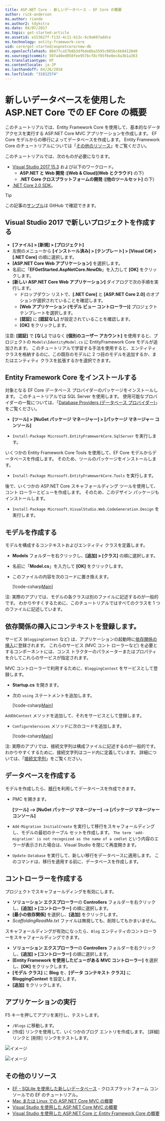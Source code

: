 ```yaml
---
title: ASP.NET Core - 新しいデータベース - EF Core の概要
author: rick-anderson
ms.author: riande
ms.author2: tdykstra
ms.date: 04/07/2017
ms.topic: get-started-article
ms.assetid: e153627f-f132-4c11-b13c-6c9a607addce
ms.technology: entity-framework-core
uid: core/get-started/aspnetcore/new-db
ms.openlocfilehash: 80477ca57b8b3df6de8ba3595c9056c6b8412040
ms.sourcegitcommit: 507a40ed050fee957bcf8cf05f6e0ec8a3b1a363
ms.translationtype: HT
ms.contentlocale: ja-JP
ms.lasthandoff: 04/26/2018
ms.locfileid: "31812574"
---
```

# <a name="getting-started-with-ef-core-on-aspnet-core-with-a-new-database"></a>新しいデータベースを使用した ASP.NET Core での EF Core の概要

このチュートリアルでは、Entity Framework Core を使用して、基本的なデータ アクセスを実行する ASP.NET Core MVC アプリケーションを作成します。 EF Core モデルからの移行によってデータベースを作成します。 Entity Framework Core のチュートリアルについては「[その他のリソース](#additional-resources)」をご覧ください。

このチュートリアルでは、次のものが必要になります。
* [Visual Studio 2017 15.3](https://www.visualstudio.com/downloads/) および以下のワークロード。
  * **ASP.NET と Web 開発** (**[Web & Cloud]\(Web とクラウド\)** の下)
  * **.NET Core クロスプラットフォームの開発** (**[他のツールセット]** の下)
* [.NET Core 2.0 SDK](https://www.microsoft.com/net/download/core)。

> [!TIP]  
> この記事の[サンプル](https://github.com/aspnet/EntityFramework.Docs/tree/master/samples/core/GetStarted/AspNetCore/EFGetStarted.AspNetCore.NewDb)は GitHub で確認できます。

## <a name="create-a-new-project-in-visual-studio-2017"></a>Visual Studio 2017 で新しいプロジェクトを作成する

* **[ファイル] > [新規] > [プロジェクト]**
* 左側のメニューから **[インストール済み] > [テンプレート] > [Visual C#] > [.NET Core]** の順に選択します。
* **[ASP.NET Core Web アプリケーション]** を選択します。
* 名前に「**EFGetStarted.AspNetCore.NewDb**」を入力して **[OK]** をクリックします。
* **[新しい ASP.NET Core Web アプリケーション]** ダイアログで次の手順を実行します。
  * ドロップダウン リストで、**[.NET Core]** と **[ASP.NET Core 2.0]** のオプションが選択されていることを確認します。
  * **[Web アプリケーション (モデル ビュー コントローラー)]** プロジェクト テンプレートを選択します。
  * **[認証]** に **[認証なし]** が設定されていることを確認します。
  * **[OK]** をクリックします。

注意: **[認証]** で **[なし]** ではなく **[個別のユーザー アカウント]** を使用すると、プロジェクトの `Models\IdentityModel.cs` に EntityFramework Core モデルが追加されます。 このチュートリアルで学習する手法を使用すると、エンティティ クラスを格納するのに、この既存のモデルに 2 つ目のモデルを追加するか、またはエンティティ クラスを拡張するかを選択できます。

## <a name="install-entity-framework-core"></a>Entity Framework Core をインストールする

対象となる EF Core データベース プロバイダーのパッケージをインストールします。 このチュートリアルでは SQL Server を使用します。 使用可能なプロバイダーの一覧については、「[Database Providers (データベース プロバイダー)](../../providers/index.md)」をご覧ください。

* **[ツール] > [NuGet パッケージ マネージャー] > [パッケージ マネージャー コンソール]**

* `Install-Package Microsoft.EntityFrameworkCore.SqlServer` を実行します。

いくつかの Entity Framework Core Tools を使用して、EF Core モデルからデータベースを作成します。 そのため、ツールのパッケージをインストールします。

* `Install-Package Microsoft.EntityFrameworkCore.Tools` を実行します。

後で、いくつかの ASP.NET Core スキャフォールディング ツールを使用して、コント ローラーとビューを作成します。 そのため、このデザイン パッケージもインストールします。

* `Install-Package Microsoft.VisualStudio.Web.CodeGeneration.Design` を実行します。

## <a name="create-the-model"></a>モデルを作成する

モデルを構成するコンテキストおよびエンティティ クラスを定義します。

* **Models** フォルダーを右クリックし、**[追加] > [クラス]** の順に選択します。
* 名前に「**Model.cs**」を入力して **[OK]** をクリックします。
* このファイルの内容を次のコードに置き換えます。

  [!code-csharp[Main](../../../../samples/core/GetStarted/AspNetCore/EFGetStarted.AspNetCore.NewDb/Models/Model.cs)]

注: 実際のアプリでは、モデルの各クラスは別のファイルに記述するのが一般的です。 わかりやすくするために、このチュートリアルではすべてのクラスを 1 つのファイルに記述しています。

## <a name="register-your-context-with-dependency-injection"></a>依存関係の挿入にコンテキストを登録します。

サービス (`BloggingContext` など) は、アプリケーションの起動時に[依存関係の挿入](http://docs.asp.net/en/latest/fundamentals/dependency-injection.html)に登録されます。 これらのサービス (MVC コント ローラーなど) を必要とするコンポーネントには、コンス トラクターのパラメーターまたはプロパティを介してこれらのサービスが指定されます。

MVC コントローラーで利用するために、`BloggingContext` をサービスとして登録します。

* **Startup.cs** を開きます。
* 次の `using` ステートメントを追加します。

  [!code-csharp[Main](../../../../samples/core/GetStarted/AspNetCore/EFGetStarted.AspNetCore.NewDb/Startup.cs#AddedUsings)]

`AddDbContext` メソッドを追加して、それをサービスとして登録します。

* `ConfigureServices` メソッドに次のコードを追加します。

  [!code-csharp[Main](../../../../samples/core/GetStarted/AspNetCore/EFGetStarted.AspNetCore.NewDb/Startup.cs?name=ConfigureServices&highlight=7-8)]

注: 実際のアプリでは、接続文字列は構成ファイルに記述するのが一般的です。 わかりやすくするために、接続文字列はコード内に定義しています。 詳細については、「[接続文字列](../../miscellaneous/connection-strings.md)」をご覧ください。

## <a name="create-your-database"></a>データベースを作成する

モデルを作成したら、[移行](https://docs.microsoft.com/aspnet/core/data/ef-mvc/migrations#introduction-to-migrations)を利用してデータベースを作成できます。

* PMC を開きます。

  **[ツール] –> [NuGet パッケージ マネージャー] –> [パッケージ マネージャー コンソール]**
* `Add-Migration InitialCreate` を実行して移行をスキャフォールディングし、モデルの最初のテーブル セットを作成します。 `The term 'add-migration' is not recognized as the name of a cmdlet` という内容のエラーが表示された場合は、Visual Studio を閉じて再度開きます。
* `Update-Database` を実行して、新しい移行をデータベースに適用します。 このコマンドは、移行を適用する前に、データベースを作成します。

## <a name="create-a-controller"></a>コントローラーを作成する

プロジェクトでスキャフォールディングを有効にします。

* **ソリューション エクスプローラー**の **Controllers** フォルダーを右クリックし、**[追加] > [コントローラー]** の順に選択します。
* **[最小の依存関係]** を選択し、**[追加]** をクリックします。
* *ScaffoldingReadMe.txt* ファイルは無視しても、削除してもかまいません。

スキャフォールディングが有効になったら、`Blog` エンティティのコントローラーをスキャフォールディングできます。

* **ソリューション エクスプローラー**の **Controllers** フォルダーを右クリックし、**[追加] > [コントローラー]** の順に選択します。
* **[Entity Framework を使用したビューがある MVC コントローラー]** を選択し、**[OK]** をクリックします。
* **[モデル クラス]** に **Blog** を、**[データ コンテキスト クラス]** に **BloggingContext** を設定します。
* **[追加]** をクリックします。


## <a name="run-the-application"></a>アプリケーションの実行

F5 キーを押してアプリを実行し、テストします。

* `/Blogs` に移動します。
* [作成] リンクを使用して、いくつかのブログ エントリを作成します。 [詳細] リンクと [削除] リンクをテストします。

![イメージ](_static/create.png)

![イメージ](_static/index-new-db.png)

## <a name="additional-resources"></a>その他のリソース

* [EF - SQLite を使用した新しいデータベース](xref:core/get-started/netcore/new-db-sqlite) - クロスプラットフォーム コンソールでの EF のチュートリアル。
* [Mac または Linux での ASP.NET Core MVC の概要](https://docs.microsoft.com/aspnet/core/tutorials/first-mvc-app-xplat/index)
* [Visual Studio を使用した ASP.NET Core MVC の概要](https://docs.microsoft.com/aspnet/core/tutorials/first-mvc-app/index)
* [Visual Studio を使用した ASP.NET Core と Entity Framework Core の概要](https://docs.microsoft.com/aspnet/core/data/ef-mvc/index)
